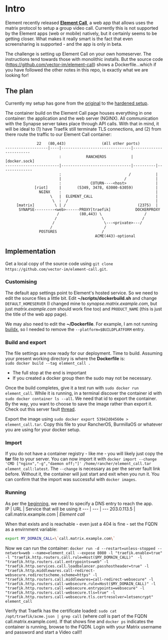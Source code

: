 # Intro
Element recently released **[Element Call](https://element.io/blog/introducing-native-matrix-voip-with-element-call/)**, a web app that allows uses the matrix protocol to setup a group video call. Currently this is not supported by the Element apps (web or mobile) natively, but it certainly seems to be getting closer. What makes it really smart is the fact that even screensharing is supported - and the app is only in beta.  

The challenge is setting up Element Call on your own homeserver. The instructions tend towards those with monolithic installs. But the source code (https://github.com/vector-im/element-call) shows a Dockerfile...which if you have followed the other notes in this repo, is exactly what we are looking for!

## The plan
Currently my setup has gone from the [original](https://github.com/b-venter/Matrix-Docker-install/tree/master#1-introduction-and-overview) to the [hardened setup](https://github.com/b-venter/Matrix-Docker-install/blob/master/Hardening.md#docker-socket-access).  

The container build on the Element Call page houses everything in one container: the application and the web server (NGINX). All communication with the Synapse server takes place through API calls. With that in mind, it will be ideal to (1) have Traefik still terminate TLS connections, and (2) from there route the traffic to our Element Call container:


                  22   (80,443)                (All other ports)
    -------------------|----|-------------------------------|------------------------
                            :           RANCHEROS           |      [docker.sock]
    ------------------------|-------------------------------|----------|--------------
                            :                              /           |
                            |                            /             |
                            :             COTURN----<host>             |
                 [riot]     |       (5349, 3478, 63000-63059)          |      
                   NGINX    :                                          |
                        \   |  ELEMENT_CALL                            |
                         \  :  /                                       |
         [matrix]         \ | /                                (2375)  |
          SYNAPSE---------<web>------PROXY[traefik]           DOCKERPROXY
                           /         (80,443) \                   /
                          /                    \                 /
                         /                      \---<private>---/
                        /                       /
                   POSTGRES                    /
                                            ACME(443)-optional
                                            


  
## Implementation
Get a local copy of the source code using `git clone https://github.com/vector-im/element-call.git`.  

### Customising
The default app settings point to Element's hosted service. So we need to edit the source files a little bit. Edit **~/scripts/dockerbuild.sh** and change `DEFAULT_HOMESERVER` (I changed mine to *synapse.matrix.example.com*, but just *matrix.example.com* should work fine too) and `PRODUCT_NAME` (this is just the title of the web app page).  

We may also need to edit the **~/Dockerfile**. For example, I am not running [buildx](https://docs.docker.com/buildx/working-with-buildx/), so I needed to remove the `--platform=$BUILDPLATFORM` entry.

### Build and export
The file settings are now ready for our deployment. Time to build. Assuming your present working directory is where the **Dockerfile** is:  
`sudo docker build --tag element_call .`  
- The full stop at the end is important
- If you created a docker group then the sudo may not be necessary.

Once the build completes, give it a test run with `sudo docker run element_call`. While it is running, in a terminal discover the container id with `sudo docker container ls --all`. We need that id to export the container. By the way, you want to choose to save the image rather than export it. Check out this server fault [thread](https://serverfault.com/questions/757210/no-command-specified-from-re-imported-docker-image-container).  

Export the image using `sudo docker export 53942d04560e > element_call.tar`. Copy this file to your RancherOS, BurmillaOS or whatever you are using for your docker setup.

### Import
If you do not have a container registry - like me - you will likely just copy the **tar** file to your server. You can now import it with `docker import --change 'CMD ["nginx","-g","daemon off;"]' /home/rancher/element_call.tar element_call:latest`. The `--change` is necessary as per the server fault link before. Without it, the container will just start and exit when you run it. You can confirm that the import was successful with `docker images`.

### Running
As per the [beginning](https://github.com/b-venter/Matrix-Docker-install/blob/master/README.md#3-dns-setup), we need to specify a DNS entry to reach the app.  
IP | URL | Service that will be using it
--- | --- | ---
203.0.113.5 | call.matrix.example.com | *Element call*

When that exists and is reachable - even just a 404 is fine - set the FQDN as a envirnment variable: 
```bash
export MY_DOMAIN_CALL=\`call.matrix.example.com\` 
```
Now we can run the container:
`docker run -d --restart=unless-stopped --network=web --name=element_call --expose 8080 -l "traefik.enable=true"  -l "traefik.http.routers.call.rule=Host($MY_DOMAIN_CALL)"  -l "traefik.http.routers.call.entrypoints=web" -l "traefik.http.services.call.loadbalancer.passhostheader=true" -l "traefik.http.middlewares.call-redirect-websecure.redirectscheme.scheme=https" -l "traefik.http.routers.call.middlewares=call-redirect-websecure" -l "traefik.http.routers.call-websecure.rule=Host($MY_DOMAIN_CALL)" -l "traefik.http.routers.call-websecure.entrypoints=websecure" -l "traefik.http.routers.call-websecure.tls=true" -l "traefik.http.routers.call-websecure.tls.certresolver=letsencrypt" element_call`  

Verify that Traefik has the certificate loaded: `sudo cat /opt/traefik/acme.json | grep call` (where *call* is part of the FQDN call.matrix.example.com). If that shows fine and `docker ps` indicates the container is running, browse to the FQDN. Login with your Matrix username and password and start a Video call!!

